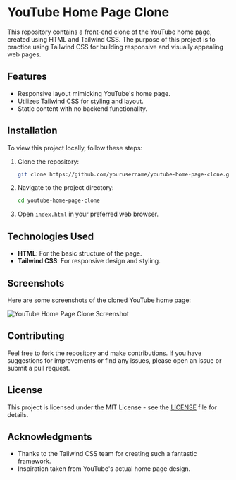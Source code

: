 # YouTube Home Page Clone

This repository contains a front-end clone of the YouTube home page, created using HTML and Tailwind CSS. The purpose of this project is to practice using Tailwind CSS for building responsive and visually appealing web pages.

## Features

- Responsive layout mimicking YouTube's home page.
- Utilizes Tailwind CSS for styling and layout.
- Static content with no backend functionality.

## Installation

To view this project locally, follow these steps:

1. Clone the repository:
    ```bash
    git clone https://github.com/yourusername/youtube-home-page-clone.git
    ```

2. Navigate to the project directory:
    ```bash
    cd youtube-home-page-clone
    ```

3. Open `index.html` in your preferred web browser.

## Technologies Used

- **HTML**: For the basic structure of the page.
- **Tailwind CSS**: For responsive design and styling.

## Screenshots

Here are some screenshots of the cloned YouTube home page:

![YouTube Home Page Clone Screenshot](path-to-screenshot.png)

## Contributing

Feel free to fork the repository and make contributions. If you have suggestions for improvements or find any issues, please open an issue or submit a pull request.

## License

This project is licensed under the MIT License - see the [LICENSE](LICENSE) file for details.

## Acknowledgments

- Thanks to the Tailwind CSS team for creating such a fantastic framework.
- Inspiration taken from YouTube's actual home page design.

